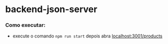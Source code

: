 # backend-json-server

### Como executar: 
- execute o comando `npm run start` depois abra [localhost:3001/products](http://localhost:3001/products)
